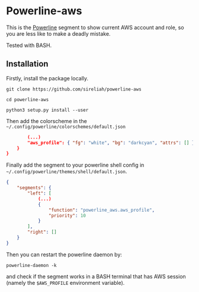 # Powerline-aws
This is the [Powerline](https://github.com/powerline/powerline) segment to show current AWS account and role, so you are less like to make a deadly mistake.

Tested with BASH.

## Installation

Firstly, install the package locally.
```
git clone https://github.com/sireliah/powerline-aws

cd powerline-aws

python3 setup.py install --user
```

Then add the colorscheme in the `~/.config/powerline/colorschemes/default.json`

```json
        (...)
        "aws_profile": { "fg": "white", "bg": "darkcyan", "attrs": [] }
    }
}
```

Finally add the segment to your powerline shell config in `~/.config/powerline/themes/shell/default.json`.

```json
{
    "segments": {
        "left": [
            (...)
            {
                "function": "powerline_aws.aws_profile",
                "priority": 10
            }
        ],
        "right": []
    }
}
```
Then you can restart the powerline daemon by:

```
powerline-daemon -k
```

and check if the segment works in a BASH terminal that has AWS session (namely the `$AWS_PROFILE` environment variable).